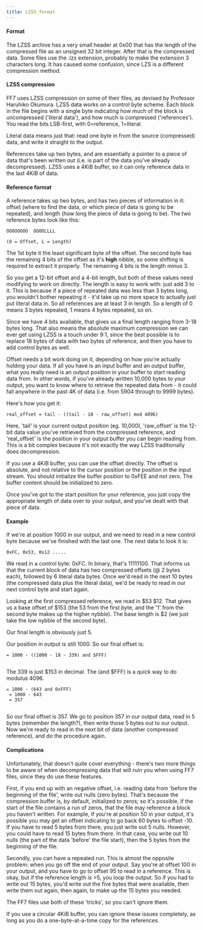```yaml
---
title: LZSS_format
---
```


#### Format

The LZSS archive has a very small header at 0x00 that has the length of the compressed file as an unsigned 32 bit integer. After that is the compressed data. Some files use the .lzs extension, probably to make the extension 3 characters long. It has caused some confusion, since LZS is a different compression method.

#### LZSS compression

FF7 uses LZSS compression on some of their files, as devised by Professor Haruhiko Okumura. LZSS data works on a control byte scheme. Each block in the file begins with a single byte indicating how much of the block is uncompressed ('literal data'), and how much is compressed ('references'). You read the bits LSB-first, with 0=reference, 1=literal.

Literal data means just that: read one byte in from the source (compressed) data, and write it straight to the output.

References take up two bytes, and are essentially a pointer to a piece of data that's been written out (i.e. is part of the data you've already decompressed). LZSS uses a 4KiB buffer, so it can only reference data in the last 4KiB of data.

#### Reference format

A reference takes up two bytes, and has two pieces of information in it: offset (where to find the data, or which piece of data is going to be repeated), and length (how long the piece of data is going to be). The two reference bytes look like this:

`OOOOOOOO  OOOOLLLL`  
  
`(O = Offset, L = Length)`

The 1st byte it the least significant byte of the offset. The second byte has the remaining 4 bits of the offset as it's **high** nibble, so some shifting is required to extract it properly. The remaining 4 bits is the length minus 3.

So you get a 12-bit offset and a 4-bit length, but both of these values need modifying to work on directly. The length is easy to work with: just add 3 to it. This is because if a piece of repeated data was less than 3 bytes long, you wouldn't bother repeating it - it'd take up no more space to actually just put literal data in. So all references are at least 3 in length. So a length of 0 means 3 bytes repeated, 1 means 4 bytes repeated, so on.

Since we have 4 bits available, that gives us a final length ranging from 3-18 bytes long. That also means the absolute maximum compression we can ever get using LZSS is a touch under 9:1, since the best possible is to replace 18 bytes of data with two bytes of reference, and then you have to add control bytes as well.

Offset needs a bit work doing on it, depending on how you're actually holding your data. If all you have is an input buffer and an output buffer, what you really need is an output position in your buffer to start reading data from. In other words, if you've already written 10,000 bytes to your output, you want to know where to retrieve the repeated data from - it could fall anywhere in the past 4K of data (i.e. from 5904 through to 9999 bytes).

Here's how you get it:

`real_offset = tail - ((tail - 18 - raw_offset) mod 4096)`

Here, 'tail' is your current output position (eg. 10,000), 'raw_offset' is the 12-bit data value you've retrieved from the compressed reference, and 'real_offset' is the position in your output buffer you can begin reading from. This is a bit complex because it's not exactly the way LZSS traditionally does decompression.

If you use a 4KiB buffer, you can use the offset directly. The offset is absolute, and not relative to the cursor position or the position in the input stream. You should initialize the buffer position to 0xFEE and not zero. The buffer content should be initialized to zero.

Once you've got to the start position for your reference, you just copy the appropriate length of data over to your output, and you've dealt with that piece of data.

#### Example

If we're at position 1000 in our output, and we need to read in a new control byte because we've finished with the last one. The next data to look it is:

`0xFC, 0x53, 0x12 .....`

We read in a control byte: 0xFC. In binary, that's 11111100. That informs us that the current block of data has two compressed offsets (@ 2 bytes each), followed by 6 literal data bytes. Once we'd read in the next 10 bytes (the compressed data plus the literal data), we'd be ready to read in our next control byte and start again.

Looking at the first compressed reference, we read in \$53 \$12. That gives us a base offset of \$153 (the 53 from the first byte, and the '1' from the second byte makes up the higher nybble). The base length is \$2 (we just take the low nybble of the second byte).

Our final length is obviously just 5.

Our position in output is still 1000. So our final offset is:

`= 1000 - ((1000 - 18 - 339) and $FFF)`  
` `

The 339 is just \$153 in decimal. The (and \$FFF) is a quick way to do modulus 4096.

`= 1000 - (643 and 0xFFF)`  
` = 1000 - 643`  
` = 357`  
` `

So our final offset is 357. We go to position 357 in our output data, read in 5 bytes (remember the length?), then write those 5 bytes out to our output. Now we're ready to read in the next bit of data (another compressed reference), and do the procedure again.

#### Complications

Unfortunately, that doesn't quite cover everything - there's two more things to be aware of when decompressing data that will ruin you when using FF7 files, since they do use these features.

First, if you end up with an negative offset, i.e. reading data from 'before the beginning of the file', write out nulls (zero bytes). That's because the compression buffer is, by default, initialized to zeros; so it's possible, if the start of the file contains a run of zeros, that the file may reference a block you haven't written. For example, if you're at position 50 in your output, it's possible you may get an offset indicating to go back 60 bytes to offset -10. If you have to read 5 bytes from there, you just write out 5 nulls. However, you could have to read 15 bytes from there. In that case, you write out 10 nulls (the part of the data 'before' the file start), then the 5 bytes from the beginning of the file.

Secondly, you can have a repeated run. This is almost the opposite problem: when you go off the end of your output. Say you're at offset 100 in your output, and you have to go to offset 95 to read in a reference. This is okay, but if the reference length is \>5, you loop the output. So if you had to write out 15 bytes, you'd write out the five bytes that were available, then write them out again, then again, to make up the 15 bytes you needed.

The FF7 files use both of these 'tricks', so you can't ignore them.

If you use a circular 4KiB buffer, you can ignore these issues completely, as long as you do a one-byte-at-a-time copy for the references.
